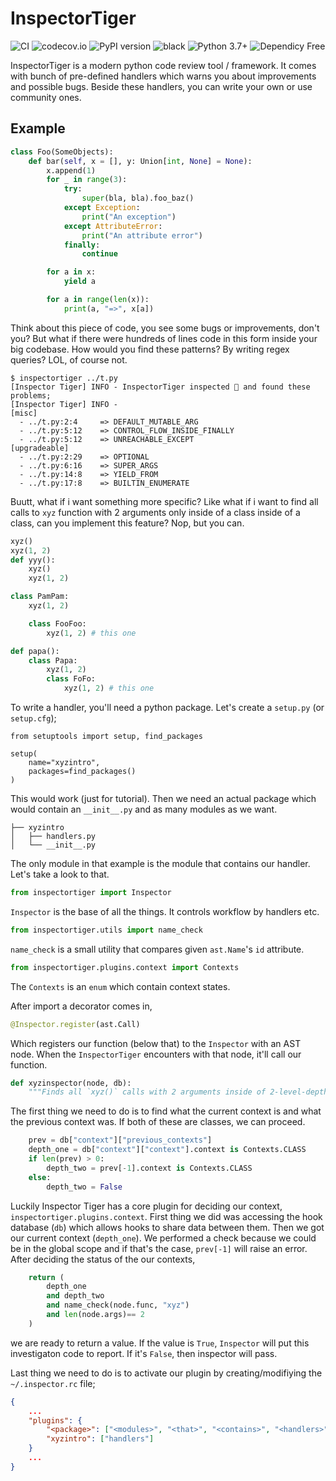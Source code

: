 # InspectorTiger
![CI](https://github.com/thg-consulting/inspectortiger/workflows/CI/badge.svg)
![codecov.io](http://codecov.io/github/thg-consulting/inspectortiger/coverage.svg?branch=master)
![PyPI version](https://badge.fury.io/py/inspectortiger.svg)
![black](https://img.shields.io/badge/code%20style-black-000000.svg)
![Python 3.7+](https://img.shields.io/badge/python-3.7+-blue.svg)
![Dependicy Free](https://img.shields.io/static/v1?label=dependicy&message=free&color=success)

InspectorTiger is a modern python code review tool / framework. It comes with bunch of pre-defined handlers which warns you about improvements and possible bugs. Beside these handlers, you can write your own or use community ones.

## Example
```py
class Foo(SomeObjects):
    def bar(self, x = [], y: Union[int, None] = None):
        x.append(1)
        for _ in range(3):
            try:
                super(bla, bla).foo_baz()
            except Exception:
                print("An exception")
            except AttributeError:
                print("An attribute error")
            finally:
                continue

        for a in x:
            yield a

        for a in range(len(x)):
            print(a, "=>", x[a])
```
Think about this piece of code, you see some bugs or improvements, don't you? But what if there were hundreds of lines code in this form inside your big codebase. How would you find these patterns? By writing regex queries? LOL, of course not.
```console
$ inspectortiger ../t.py
[Inspector Tiger] INFO - InspectorTiger inspected 🔎 and found these problems;
[Inspector Tiger] INFO - 
[misc]
  - ../t.py:2:4     => DEFAULT_MUTABLE_ARG
  - ../t.py:5:12    => CONTROL_FLOW_INSIDE_FINALLY
  - ../t.py:5:12    => UNREACHABLE_EXCEPT
[upgradeable]
  - ../t.py:2:29    => OPTIONAL
  - ../t.py:6:16    => SUPER_ARGS
  - ../t.py:14:8    => YIELD_FROM
  - ../t.py:17:8    => BUILTIN_ENUMERATE
```

Buutt, what if i want something more specific? Like what if i want to find all calls to `xyz` function with 2 arguments only inside of a class inside of a class, can you implement this feature? Nop, but you can.

```py
xyz()
xyz(1, 2)
def yyy():
    xyz()
    xyz(1, 2)

class PamPam:
    xyz(1, 2)

    class FooFoo:
        xyz(1, 2) # this one

def papa():
    class Papa:
        xyz(1, 2)
        class FoFo:
            xyz(1, 2) # this one
```

To write a handler, you'll need a python package. Let's create a `setup.py` (or `setup.cfg`);
```
from setuptools import setup, find_packages

setup(
    name="xyzintro",
    packages=find_packages()
)
```
This would work (just for tutorial). Then we need an actual package which would contain an `__init__.py` and as many modules as we want.
```
├── xyzintro
│   ├── handlers.py
│   └── __init__.py
```
The only module in that example is the module that contains our handler. Let's take a look to that.
```py
from inspectortiger import Inspector
```
`Inspector` is the base of all the things. It controls workflow by handlers etc.
```py
from inspectortiger.utils import name_check
```
`name_check` is a small utility that compares given `ast.Name`'s `id` attribute.
```py
from inspectortiger.plugins.context import Contexts
```
The `Contexts` is an `enum` which contain context states.


After import a decorator comes in,
```py
@Inspector.register(ast.Call)
```
Which registers our function (below that) to the `Inspector` with an AST node. When the `InspectorTiger` encounters with that node, it'll call our function.
```py
def xyzinspector(node, db):
    """Finds all `xyz()` calls with 2 arguments inside of 2-level-depth class context."""
```
The first thing we need to do is to find what the current context is and what the previous context was. If both of these are classes, we can proceed.
```py
    prev = db["context"]["previous_contexts"]
    depth_one = db["context"]["context"].context is Contexts.CLASS
    if len(prev) > 0:
        depth_two = prev[-1].context is Contexts.CLASS
    else:
        depth_two = False
```
Luckily Inspector Tiger has a core plugin for deciding our context, `inspectortiger.plugins.context`. First thing we did was accessing the hook database (`db`) which allows hooks to share data between them. Then we got our current context (`depth_one`). We performed a check because we could be in the global scope and if that's the case, `prev[-1]` will raise an error. After deciding the status of the our contexts,
```py
    return (
        depth_one
        and depth_two
        and name_check(node.func, "xyz")
        and len(node.args)== 2
    )
```
we are ready to return a value. If the value is `True`, `Inspector` will put this investigaton code to report. If it's `False`, then inspector will pass.


Last thing we need to do is to activate our plugin by creating/modifiying the `~/.inspector.rc` file;
```json
{
    ...
    "plugins": {
        "<package>": ["<modules>", "<that>", "<contains>", "<handlers>"],
        "xyzintro": ["handlers"]
    }
    ...
}

```
